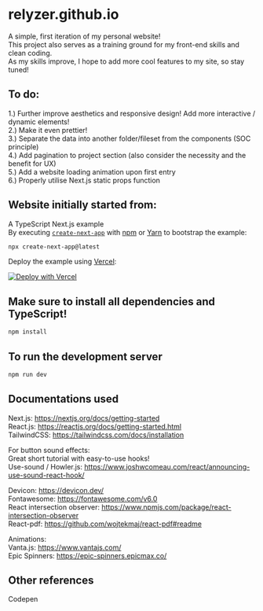 # relyzer.github.io

A simple, first iteration of my personal website!  
This project also serves as a training ground for my front-end skills and clean coding.  
As my skills improve, I hope to add more cool features to my site, so stay tuned!  

## To do:

1.) Further improve aesthetics and responsive design! Add more interactive / dynamic elements!  
2.) Make it even prettier!   
3.) Separate the data into another folder/fileset from the components (SOC principle)  
4.) Add pagination to project section (also consider the necessity and the benefit for UX)  
5.) Add a website loading animation upon first entry  
6.) Properly utilise Next.js static props function  

## Website initially started from:

A TypeScript Next.js example  
By executing [`create-next-app`](https://github.com/vercel/next.js/tree/canary/packages/create-next-app) with [npm](https://docs.npmjs.com/cli/init) or [Yarn](https://yarnpkg.com/lang/en/docs/cli/create/) to bootstrap the example:

```bash
npx create-next-app@latest
```

Deploy the example using [Vercel](https://vercel.com?utm_source=github&utm_medium=readme&utm_campaign=next-example):

[![Deploy with Vercel](https://vercel.com/button)](https://vercel.com/new/git/external?repository-url=https://github.com/vercel/next.js/tree/canary/examples/with-typescript&project-name=with-typescript&repository-name=with-typescript)

## Make sure to install all dependencies and TypeScript!

```bash
npm install
```

## To run the development server

```bash
npm run dev
```

## Documentations used

Next.js: https://nextjs.org/docs/getting-started  
React.js: https://reactjs.org/docs/getting-started.html  
TailwindCSS: https://tailwindcss.com/docs/installation  

For button sound effects:  
Great short tutorial with easy-to-use hooks!  
Use-sound / Howler.js: https://www.joshwcomeau.com/react/announcing-use-sound-react-hook/

Devicon: https://devicon.dev/  
Fontawesome: https://fontawesome.com/v6.0  
React intersection observer: https://www.npmjs.com/package/react-intersection-observer  
React-pdf: https://github.com/wojtekmaj/react-pdf#readme  

Animations:  
Vanta.js: https://www.vantajs.com/  
Epic Spinners: https://epic-spinners.epicmax.co/  


## Other references
Codepen  